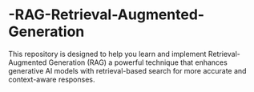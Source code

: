 # -RAG-Retrieval-Augmented-Generation
This repository is designed to help you learn and implement Retrieval-Augmented Generation (RAG) a powerful technique that enhances generative AI models with retrieval-based search for more accurate and context-aware responses.

